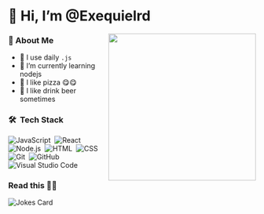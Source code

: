 
# 👋 Hi, I’m @Exequielrd
<img src="https://media.giphy.com/media/9pffrT1fatfOg/giphy.gif" width="300px" align="right">


### 🤵 About Me
- 🤔 I use daily ```.js```
- 🌱 I’m currently learning nodejs
- 🍕 I like pizza 😋😋
- 🍺 I like drink beer sometimes

### 🛠 &nbsp;Tech Stack

![JavaScript](https://img.shields.io/badge/-JavaScript-05122A?style=flat&logo=javascript)&nbsp;
![React](https://img.shields.io/badge/-React-05122A?style=flat&logo=react)&nbsp;
![Node.js](https://img.shields.io/badge/-Node.js-05122A?style=flat&logo=node.js)&nbsp;
![HTML](https://img.shields.io/badge/-HTML-05122A?style=flat&logo=HTML5)&nbsp;
![CSS](https://img.shields.io/badge/-CSS-05122A?style=flat&logo=CSS3&logoColor=1572B6)&nbsp;
![Git](https://img.shields.io/badge/-Git-05122A?style=flat&logo=git)&nbsp;
![GitHub](https://img.shields.io/badge/-GitHub-05122A?style=flat&logo=github)&nbsp;
![Visual Studio Code](https://img.shields.io/badge/-Visual%20Studio%20Code-05122A?style=flat&logo=visual-studio-code&logoColor=007ACC)&nbsp;

### Read this 🤣🤣
<img src="https://readme-jokes.vercel.app/api" alt="Jokes Card" />


